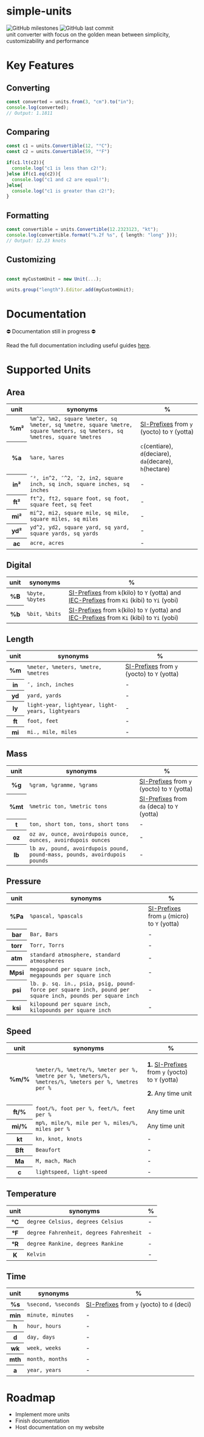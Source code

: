 # simple-units
 ![GitHub milestones](https://img.shields.io/github/milestones/all/harrydehix/simple-units) ![GitHub last commit](https://img.shields.io/github/last-commit/harrydehix/simple-units)<br>
unit converter with focus on the golden mean between simplicity, customizability and performance

# Key Features
## Converting
```typescript
const converted = units.from(3, "cm").to("in");
console.log(converted); 
// Output: 1.1811
```
## Comparing
```typescript
const c1 = units.Convertible(12, "°C");
const c2 = units.Convertible(59, "°F")

if(c1.lt(c2)){
  console.log("c1 is less than c2!");
}else if(c1.eq(c2)){
  console.log("c1 and c2 are equal!");
}else{
  console.log("c1 is greater than c2!");
}
```

## Formatting
```typescript
const convertible = units.Convertible(12.2323123, "kt");
console.log(convertible.format("%.2f %s", { length: "long" })); 
// Output: 12.23 knots
```
## Customizing
```typescript

const myCustomUnit = new Unit(...);

units.group("length").Editor.add(myCustomUnit);
```

# Documentation

⛔ Documentation still in progress ⛔

Read the full documentation including useful guides [here](). 

# Supported Units

## Area

<table>
	<thead>
		<tr>
			<th>unit</th>
			<th>synonyms</th>
			<th>%</th>
		</tr>
	</thead>
	<tbody>
		<tr>
			<th>%m²</th>
			<td><code>%m^2, %m2, square %meter, sq %meter, sq %metre, square %metre, square %meters, sq %meters, sq %metres, square %metres</code></td>
            <td><a href="https://en.wikipedia.org/wiki/Metric_prefix#List_of_SI_prefixes">SI-Prefixes</a> from <code>y</code> (yocto) to <code>Y</code> (yotta) </td>
		</tr>
		<tr>
			<th>%a</th>
			<td><code>%are, %ares</code></td>
			<td><code>c</code>(centiare), <code>d</code>(deciare), <code>da</code>(decare), <code>h</code>(hectare)</td>
		</tr>
        <tr>
			<th>in²</th>
			<td><code>″², in^2, ″^2, ″2, in2, square inch, sq inch, square inches, sq inches</code></td>
			<td>-</td>
		</tr>
        <tr>
			<th>ft²</th>
			<td><code>ft^2, ft2, square foot, sq foot, square feet, sq feet</code></td>
			<td>-</td>
		</tr>
        <tr>
			<th>mi²</th>
			<td><code>mi^2, mi2, square mile, sq mile, square miles, sq miles</code></td>
			<td>-</td>
		</tr>
        <tr>
			<th>yd²</th>
			<td><code>yd^2, yd2, square yard, sq yard, square yards, sq yards</code></td>
			<td>-</td>
		</tr>
        <tr>
			<th>ac</th>
			<td><code>acre, acres</code></td>
			<td>-</td>
		</tr>
	</tbody>
</table>

## Digital

<table>
	<thead>
		<tr>
			<th>unit</th>
			<th>synonyms</th>
			<th>%</th>
		</tr>
	</thead>
	<tbody>
		<tr>
			<th>%B</th>
			<td><code>%byte, %bytes</code></td>
			<td><a href="https://en.wikipedia.org/wiki/Metric_prefix#List_of_SI_prefixes">SI-Prefixes</a> from <code>k</code>(kilo) to <code>Y</code> (yotta) and <a href="https://en.wikipedia.org/wiki/Binary_prefix">IEC-Prefixes</a> from <code>Ki</code> (kibi) to <code>Yi</code> (yobi)</td>
		</tr>
		<tr>
			<th>%b</th>
			<td><code>%bit, %bits</code></td>
			<td><a href="https://en.wikipedia.org/wiki/Metric_prefix#List_of_SI_prefixes">SI-Prefixes</a> from <code>k</code>(kilo) to <code>Y</code> (yotta) and <a href="https://en.wikipedia.org/wiki/Binary_prefix">IEC-Prefixes</a> from <code>Ki</code> (kibi) to <code>Yi</code> (yobi)</td>
		</tr>
	</tbody>
</table>

## Length

<table>
	<thead>
		<tr>
			<th>unit</th>
			<th>synonyms</th>
            <th>%</th>
		</tr>
	</thead>
	<tbody>
		<tr>
			<th>%m</th>
			<td><code>%meter, %meters, %metre, %metres</code></td>
            <td><a href="https://en.wikipedia.org/wiki/Metric_prefix#List_of_SI_prefixes">SI-Prefixes</a> from <code>y</code> (yocto) to <code>Y</code> (yotta) </td>
		</tr>
		<tr>
			<th>in</th>
			<td><code>″, inch, inches</code></td>
			<td>-</td>
		</tr>
		<tr>
			<th>yd</th>
			<td><code>yard, yards</code></td>
			<td>-</td>
		</tr>
		<tr>
			<th>ly</th>
			<td><code>light-year, lightyear, light-years, lightyears</code></td>
			<td>-</td>
		</tr>
        <tr>
			<th>ft</th>
			<td><code>foot, feet</code></td>
			<td>-</td>
		</tr>
        <tr>
			<th>mi</th>
			<td><code>mi., mile, miles</code></td>
			<td>-</td>
		</tr>
	</tbody>
</table>

## Mass

<table>
	<thead>
		<tr>
			<th>unit</th>
			<th>synonyms</th>
            <th>%</th>
		</tr>
	</thead>
	<tbody>
		<tr>
			<th>%g</th>
			<td><code>%gram, %gramme, %grams</code></td>
            <td><a href="https://en.wikipedia.org/wiki/Metric_prefix#List_of_SI_prefixes">SI-Prefixes</a> from <code>y</code> (yocto) to <code>Y</code> (yotta) </td>
		</tr>
		<tr>
			<th>%mt</th>
			<td><code>%metric ton, %metric tons</code></td>
			<td><a href="https://en.wikipedia.org/wiki/Metric_prefix#List_of_SI_prefixes">SI-Prefixes</a> from <code>da</code> (deca) to <code>Y</code> (yotta) </td>
		</tr>
		<tr>
			<th>t</th>
			<td><code>ton, short ton, tons, short tons</code></td>
			<td>-</td>
		</tr>
		<tr>
			<th>oz</th>
			<td><code>oz av, ounce, avoirdupois ounce, ounces, avoirdupois ounces</code></td>
			<td>-</td>
		</tr>
        <tr>
			<th>lb</th>
			<td><code>lb av, pound, avoirdupois pound, pound-mass, pounds, avoirdupois pounds</code></td>
			<td>-</td>
		</tr>
	</tbody>
</table>

## Pressure

<table>
	<thead>
		<tr>
			<th>unit</th>
			<th>synonyms</th>
			<th>%</th>
		</tr>
	</thead>
	<tbody>
		<tr>
			<th>%Pa</th>
			<td><code>%pascal, %pascals</code></td>
            <td><a href="https://en.wikipedia.org/wiki/Metric_prefix#List_of_SI_prefixes">SI-Prefixes</a> from <code>μ</code> (micro) to <code>Y</code> (yotta) </td>
		</tr>
		<tr>
			<th>bar</th>
			<td><code>Bar, Bars</code></td>
			<td>-</td>
		</tr>
		<tr>
			<th>torr</th>
			<td><code>Torr, Torrs</code></td>
			<td>-</td>
		</tr>
		<tr>
			<th>atm</th>
			<td><code>standard atmosphere, standard atmospheres</code></td>
			<td>-</td>
		</tr>
        <tr>
			<th>Mpsi</th>
			<td><code>megapound per square inch, megapounds per square inch</code></td>
			<td>-</td>
		</tr>
        <tr>
			<th>psi</th>
			<td><code>lb. p. sq. in., psia, psig, pound-force per square inch, pound per square inch, pounds per square inch</code></td>
			<td>-</td>
		</tr>
        <tr>
			<th>ksi</th>
			<td><code>kilopound per square inch, kilopounds per square inch</code></td>
			<td>-</td>
		</tr>
	</tbody>
</table>

## Speed

<table>
	<thead>
		<tr>
			<th>unit</th>
			<th>synonyms</th>
			<th>%</th>
		</tr>
	</thead>
	<tbody>
		<tr>
			<th>%m/%</th>
			<td><code>%meter/%, %metre/%, %meter per %, %metre per %, %meters/%, %metres/%, %meters per %, %metres per %</code></td>
            <td>
            <p>
                <b>1.</b> <a href="https://en.wikipedia.org/wiki/Metric_prefix#List_of_SI_prefixes">SI-Prefixes</a> from <code>y</code> (yocto) to <code>Y</code> (yotta)
            </p>
            <p>
                <b>2.</b> Any time unit
            </p>
            </td>
		</tr>
		<tr>
			<th>ft/%</th>
			<td><code>foot/%, foot per %, feet/%, feet per %</code></td>
			<td>Any time unit</td>
		</tr>
		<tr>
			<th>mi/%</th>
			<td><code>mp%, mile/%, mile per %, miles/%, miles per %</code></td>
			<td>Any time unit</td>
		</tr>
		<tr>
			<th>kt</th>
			<td><code>kn, knot, knots</code></td>
			<td>-</td>
		</tr>
        <tr>
			<th>Bft</th>
			<td><code>Beaufort</code></td>
			<td>-</td>
		</tr>
        <tr>
			<th>Ma</th>
			<td><code>M, mach, Mach</code></td>
			<td>-</td>
		</tr>
        <tr>
			<th>c</th>
			<td><code>lightspeed, light-speed</code></td>
			<td>-</td>
		</tr>
	</tbody>
</table>

## Temperature

<table>
	<thead>
		<tr>
			<th>unit</th>
			<th>synonyms</th>
			<th>%</th>
		</tr>
	</thead>
	<tbody>
		<tr>
			<th>°C</th>
			<td><code>degree Celsius, degrees Celsius</code></td>
			<td>-</td>
		</tr>
		<tr>
			<th>°F</th>
			<td><code>degree Fahrenheit, degrees Fahrenheit</code></td>
			<td>-</td>
		</tr>
		<tr>
			<th>°R</th>
			<td><code>degree Rankine, degrees Rankine</code></td>
			<td>-</td>
		</tr>
		<tr>
			<th>K</th>
			<td><code>Kelvin</code></td>
			<td>-</td>
		</tr>
	</tbody>
</table>


## Time

<table>
	<thead>
		<tr>
			<th>unit</th>
			<th>synonyms</th>
			<th>%</th>
		</tr>
	</thead>
	<tbody>
		<tr>
			<th>%s</th>
			<td><code>%second, %seconds</code></td>
            <td><a href="https://en.wikipedia.org/wiki/Metric_prefix#List_of_SI_prefixes">SI-Prefixes</a> from <code>y</code> (yocto) to <code>d</code> (deci) </td>
		</tr>
		<tr>
			<th>min</th>
			<td><code>minute, minutes</code></td>
			<td>-</td>
		</tr>
		<tr>
			<th>h</th>
			<td><code>hour, hours</code></td>
			<td>-</td>
		</tr>
		<tr>
			<th>d</th>
			<td><code>day, days</code></td>
			<td>-</td>
		</tr>
        <tr>
			<th>wk</th>
			<td><code>week, weeks</code></td>
			<td>-</td>
		</tr>
        <tr>
			<th>mth</th>
			<td><code>month, months</code></td>
			<td>-</td>
		</tr>
        <tr>
			<th>a</th>
			<td><code>year, years</code></td>
			<td>-</td>
		</tr>
	</tbody>
</table>

# Roadmap

* Implement more units
* Finish documentation
* Host documentation on my website
